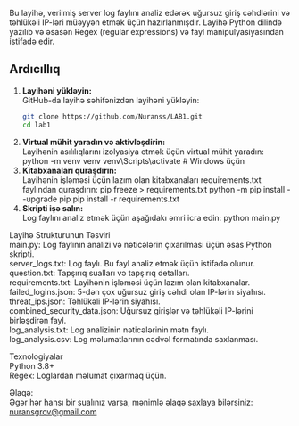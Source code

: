 
Bu layihə, verilmiş server log faylını analiz edərək uğursuz giriş cəhdlərini və təhlükəli IP-ləri müəyyən etmək üçün hazırlanmışdır. Layihə Python dilində yazılıb və əsasən Regex (regular expressions) və fayl manipulyasiyasından istifadə edir.

## Ardıcıllıq

1. **Layihəni yükləyin:**   
   GitHub-da layihə səhifənizdən layihəni yükləyin:
   ```bash
   git clone https://github.com/Nuranss/LAB1.git
   cd lab1
2. **Virtual mühit yaradın və aktivləşdirin:**   
   Layihənin asılılıqlarını izolyasiya etmək üçün virtual mühit yaradın:
   python -m venv venv
   venv\Scripts\activate  # Windows üçün
3. **Kitabxanaları quraşdırın:**   
   Layihənin işləməsi üçün lazım olan kitabxanaları requirements.txt faylından quraşdırın:
   pip freeze > requirements.txt
   python -m pip install --upgrade pip
   pip install -r requirements.txt
4. **Skripti işə salın:**   
   Log faylını analiz etmək üçün aşağıdakı əmri icra edin:
   python main.py   

Layihə Strukturunun Təsviri   
main.py: Log faylının analizi və nəticələrin çıxarılması üçün əsas Python skripti.   
server_logs.txt: Log faylı. Bu fayl analiz etmək üçün istifadə olunur.   
question.txt: Tapşırıq sualları və tapşırıq detalları.   
requirements.txt: Layihənin işləməsi üçün lazım olan kitabxanalar.   
failed_logins.json: 5-dən çox uğursuz giriş cəhdi olan IP-lərin siyahısı.   
threat_ips.json: Təhlükəli IP-lərin siyahısı.   
combined_security_data.json: Uğursuz girişlər və təhlükəli IP-lərini birləşdirən fayl.   
log_analysis.txt: Log analizinin nəticələrinin mətn faylı.   
log_analysis.csv: Log məlumatlarının cədvəl formatında saxlanması.   

Texnologiyalar   
Python 3.8+   
Regex: Loglardan məlumat çıxarmaq üçün.   

Əlaqə:   
Əgər hər hansı bir sualınız varsa, mənimlə əlaqə saxlaya bilərsiniz: nuransgrov@gmail.com
